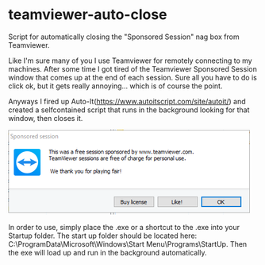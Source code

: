# teamviewer-auto-close
Script for automatically closing the "Sponsored Session" nag box from Teamviewer.

Like I'm sure many of you I use Teamviewer for remotely connecting to my machines. 
After some time I got tired of the Teamviewer Sponsored Session window that comes up at the end of each session.
Sure all you have to do is click ok, but it gets really annoying... which is of course the point.

Anyways I fired up Auto-It(https://www.autoitscript.com/site/autoit/) and created a selfcontained script that runs in the background looking for that window, then closes it.

![Example of the sponsored session window](https://github.com/pmcfarland/teamviewer-auto-close/blob/master/sponsored%20session.PNG)


In order to use, simply place the .exe or a shortcut to the .exe into your Startup folder. The start up folder should be located here: C:\ProgramData\Microsoft\Windows\Start Menu\Programs\StartUp. Then the exe will load up and run in the background automatically.

